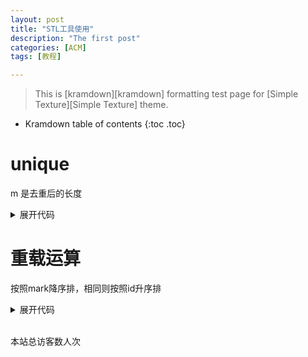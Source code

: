 ```yaml
---
layout: post
title: "STL工具使用"
description: "The first post"
categories: [ACM]
tags: [教程]

---
```


> This is [kramdown][kramdown] formatting test page for [Simple Texture][Simple Texture] theme.

* Kramdown table of contents
{:toc .toc}

# unique
m 是去重后的长度
<details> 
    <summary>展开代码</summary>
    {% highlight cpp %}
	sort(a + 1, a + 1 + n);
    int m = unique(a + 1, a + 1 + n) - a - 1;
    {% endhighlight %}
</details>

# 重载运算
按照mark降序排，相同则按照id升序排
<details> 
    <summary>展开代码</summary>
    {% highlight cpp %}
    struct node{
		int id, mark;
		friend bool operator < (node a, node b){
			return a.mark == b.mark ? a.id < b.id : a.mark > b.mark;
		}
	}a[maxn];
    {% endhighlight %}
</details>



<!-- Link Gitalk 的支持文件  -->
<link rel="stylesheet" href="https://unpkg.com/gitalk/dist/gitalk.css">
<script src="https://unpkg.com/gitalk@latest/dist/gitalk.min.js"></script>
<div id="gitalk-container"></div>
<script type="text/javascript">
    var gitalk = new Gitalk({

    // gitalk的主要参数
        clientID: '33599ca507921d70615d',
        clientSecret: '1e6229b3a409aac51d5d51dc5458a9c257ca59a9',
        repo: '300id.github.io',
        owner: '300id',
        admin: ['300id'],
        id:'2023-09-05-STL',

    });
    gitalk.render('gitalk-container');
</script>
<!-- Gitalk end -->

<script async src="//busuanzi.ibruce.info/busuanzi/2.3/busuanzi.pure.mini.js"></script>
<span id="busuanzi_container_site_uv"><br>
  本站总访客数<span id="busuanzi_value_site_uv"></span>人次
</span>
